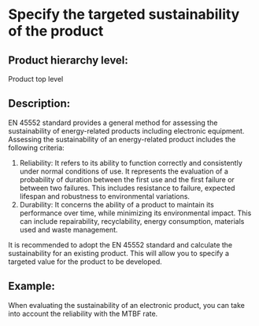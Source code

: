# Specify the targeted sustainability of the product

## Product hierarchy level:
Product top level

## Description:
EN 45552 standard provides a general method for assessing the sustainability of energy-related products including electronic equipment. Assessing the sustainability of an energy-related product includes the following criteria:
1. Reliability: It refers to its ability to function correctly and consistently under normal conditions of use. It represents the evaluation of a probability of duration between the first use and the first failure or between two failures. This includes resistance to failure, expected lifespan and robustness to environmental variations.
2. Durability: It concerns the ability of a product to maintain its performance over time, while minimizing its environmental impact. This can include repairability, recyclability, energy consumption, materials used and waste management.

It is recommended to adopt the EN 45552 standard and calculate the sustainability for an existing product. This will allow you to specify a targeted value for the product to be developed.

## Example:
When evaluating the sustainability of an electronic product, you can take into account the reliability with the MTBF rate. 
